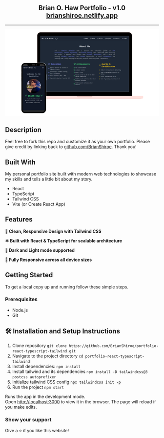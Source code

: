 <h2 align="center">
  Brian O. Haw Portfolio - v1.0<br/>
  <a href="https://brianshiroe.netlify.app" target="_blank">brianshiroe.netlify.app</a>
</h2>

---

![Portfolio Demo](./public/images/demo-images/portfolio-demo.png)

## Description

Feel free to fork this repo and customize it as your own portfolio. Please give credit by linking back to [github.com/BrianShiroe](https://github.com/BrianShiroe). Thank you!

## Built With

My personal portfolio site built with modern web technologies to showcase my skills and tells a little bit about my story.

- React  
- TypeScript  
- Tailwind CSS  
- Vite (or Create React App)  

## Features

**🎨 Clean, Responsive Design with Tailwind CSS**  

**⚛️ Built with React & TypeScript for scalable architecture**  

**🌙 Dark and Light mode supported**  

**📱 Fully Responsive across all device sizes**  

## Getting Started

To get a local copy up and running follow these simple steps.

### Prerequisites

- Node.js
- Git  

## 🛠 Installation and Setup Instructions

1. Clone repository `git clone https://github.com/BrianShiroe/portfolio-react-typescript-tailwind.git`
2. Navigate to the project directory `cd portfolio-react-typescript-tailwind`
3. Install dependencies: `npm install`
4. Install tailwind and its dependencies `npm install -D tailwindcss@3 postcss autoprefixer`
5. Initialize tailwind CSS config `npx tailwindcss init -p`
6. Run the project `npm start`

Runs the app in the development mode.\
Open [http://localhost:3000](http://localhost:3000) to view it in the browser.
The page will reload if you make edits.

### Show your support

Give a ⭐ if you like this website!
